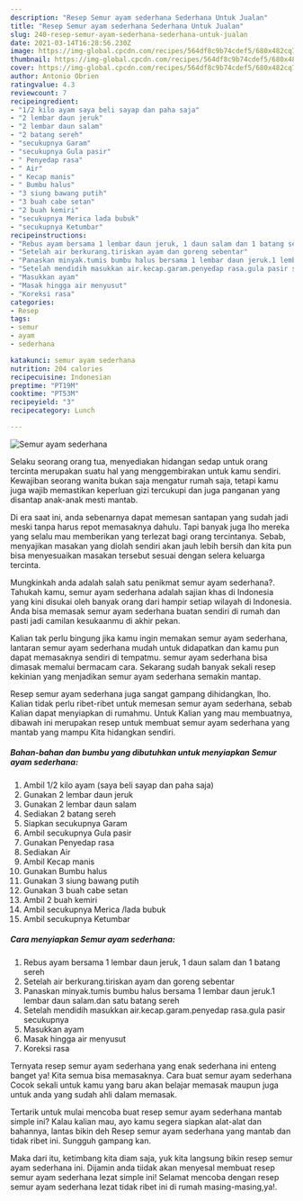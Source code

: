 ```yaml
---
description: "Resep Semur ayam sederhana Sederhana Untuk Jualan"
title: "Resep Semur ayam sederhana Sederhana Untuk Jualan"
slug: 240-resep-semur-ayam-sederhana-sederhana-untuk-jualan
date: 2021-03-14T16:28:56.230Z
image: https://img-global.cpcdn.com/recipes/564df8c9b74cdef5/680x482cq70/semur-ayam-sederhana-foto-resep-utama.jpg
thumbnail: https://img-global.cpcdn.com/recipes/564df8c9b74cdef5/680x482cq70/semur-ayam-sederhana-foto-resep-utama.jpg
cover: https://img-global.cpcdn.com/recipes/564df8c9b74cdef5/680x482cq70/semur-ayam-sederhana-foto-resep-utama.jpg
author: Antonio Obrien
ratingvalue: 4.3
reviewcount: 7
recipeingredient:
- "1/2 kilo ayam saya beli sayap dan paha saja"
- "2 lembar daun jeruk"
- "2 lembar daun salam"
- "2 batang sereh"
- "secukupnya Garam"
- "secukupnya Gula pasir"
- " Penyedap rasa"
- " Air"
- " Kecap manis"
- " Bumbu halus"
- "3 siung bawang putih"
- "3 buah cabe setan"
- "2 buah kemiri"
- "secukupnya Merica lada bubuk"
- "secukupnya Ketumbar"
recipeinstructions:
- "Rebus ayam bersama 1 lembar daun jeruk, 1 daun salam dan 1 batang sereh"
- "Setelah air berkurang.tiriskan ayam dan goreng sebentar"
- "Panaskan minyak.tumis bumbu halus bersama 1 lembar daun jeruk.1 lembar daun salam.dan satu batang sereh"
- "Setelah mendidih masukkan air.kecap.garam.penyedap rasa.gula pasir secukupnya"
- "Masukkan ayam"
- "Masak hingga air menyusut"
- "Koreksi rasa"
categories:
- Resep
tags:
- semur
- ayam
- sederhana

katakunci: semur ayam sederhana 
nutrition: 204 calories
recipecuisine: Indonesian
preptime: "PT19M"
cooktime: "PT53M"
recipeyield: "3"
recipecategory: Lunch

---
```



![Semur ayam sederhana](https://img-global.cpcdn.com/recipes/564df8c9b74cdef5/680x482cq70/semur-ayam-sederhana-foto-resep-utama.jpg)

Selaku seorang orang tua, menyediakan hidangan sedap untuk orang tercinta merupakan suatu hal yang menggembirakan untuk kamu sendiri. Kewajiban seorang  wanita bukan saja mengatur rumah saja, tetapi kamu juga wajib memastikan keperluan gizi tercukupi dan juga panganan yang disantap anak-anak mesti mantab.

Di era  saat ini, anda sebenarnya dapat memesan santapan yang sudah jadi meski tanpa harus repot memasaknya dahulu. Tapi banyak juga lho mereka yang selalu mau memberikan yang terlezat bagi orang tercintanya. Sebab, menyajikan masakan yang diolah sendiri akan jauh lebih bersih dan kita pun bisa menyesuaikan masakan tersebut sesuai dengan selera keluarga tercinta. 



Mungkinkah anda adalah salah satu penikmat semur ayam sederhana?. Tahukah kamu, semur ayam sederhana adalah sajian khas di Indonesia yang kini disukai oleh banyak orang dari hampir setiap wilayah di Indonesia. Anda bisa memasak semur ayam sederhana buatan sendiri di rumah dan pasti jadi camilan kesukaanmu di akhir pekan.

Kalian tak perlu bingung jika kamu ingin memakan semur ayam sederhana, lantaran semur ayam sederhana mudah untuk didapatkan dan kamu pun dapat memasaknya sendiri di tempatmu. semur ayam sederhana bisa dimasak memalui bermacam cara. Sekarang sudah banyak sekali resep kekinian yang menjadikan semur ayam sederhana semakin mantap.

Resep semur ayam sederhana juga sangat gampang dihidangkan, lho. Kalian tidak perlu ribet-ribet untuk memesan semur ayam sederhana, sebab Kalian dapat menyiapkan di rumahmu. Untuk Kalian yang mau membuatnya, dibawah ini merupakan resep untuk membuat semur ayam sederhana yang mantab yang mampu Kita hidangkan sendiri.

<!--inarticleads1-->

##### Bahan-bahan dan bumbu yang dibutuhkan untuk menyiapkan Semur ayam sederhana:

1. Ambil 1/2 kilo ayam (saya beli sayap dan paha saja)
1. Gunakan 2 lembar daun jeruk
1. Gunakan 2 lembar daun salam
1. Sediakan 2 batang sereh
1. Siapkan secukupnya Garam
1. Ambil secukupnya Gula pasir
1. Gunakan  Penyedap rasa
1. Sediakan  Air
1. Ambil  Kecap manis
1. Gunakan  Bumbu halus
1. Gunakan 3 siung bawang putih
1. Gunakan 3 buah cabe setan
1. Ambil 2 buah kemiri
1. Ambil secukupnya Merica /lada bubuk
1. Ambil secukupnya Ketumbar




<!--inarticleads2-->

##### Cara menyiapkan Semur ayam sederhana:

1. Rebus ayam bersama 1 lembar daun jeruk, 1 daun salam dan 1 batang sereh
1. Setelah air berkurang.tiriskan ayam dan goreng sebentar
1. Panaskan minyak.tumis bumbu halus bersama 1 lembar daun jeruk.1 lembar daun salam.dan satu batang sereh
1. Setelah mendidih masukkan air.kecap.garam.penyedap rasa.gula pasir secukupnya
1. Masukkan ayam
1. Masak hingga air menyusut
1. Koreksi rasa




Ternyata resep semur ayam sederhana yang enak sederhana ini enteng banget ya! Kita semua bisa memasaknya. Cara buat semur ayam sederhana Cocok sekali untuk kamu yang baru akan belajar memasak maupun juga untuk anda yang sudah ahli dalam memasak.

Tertarik untuk mulai mencoba buat resep semur ayam sederhana mantab simple ini? Kalau kalian mau, ayo kamu segera siapkan alat-alat dan bahannya, lantas bikin deh Resep semur ayam sederhana yang mantab dan tidak ribet ini. Sungguh gampang kan. 

Maka dari itu, ketimbang kita diam saja, yuk kita langsung bikin resep semur ayam sederhana ini. Dijamin anda tiidak akan menyesal membuat resep semur ayam sederhana lezat simple ini! Selamat mencoba dengan resep semur ayam sederhana lezat tidak ribet ini di rumah masing-masing,ya!.

